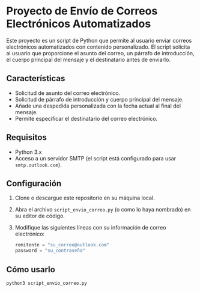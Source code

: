 # Proyecto de Envío de Correos Electrónicos Automatizados

Este proyecto es un script de Python que permite al usuario enviar correos electrónicos automatizados con contenido personalizado. El script solicita al usuario que proporcione el asunto del correo, un párrafo de introducción, el cuerpo principal del mensaje y el destinatario antes de enviarlo.

## Características

- Solicitud de asunto del correo electrónico.
- Solicitud de párrafo de introducción y cuerpo principal del mensaje.
- Añade una despedida personalizada con la fecha actual al final del mensaje.
- Permite especificar el destinatario del correo electrónico.

## Requisitos

- Python 3.x
- Acceso a un servidor SMTP (el script está configurado para usar `smtp.outlook.com`).

## Configuración

1. Clone o descargue este repositorio en su máquina local.
2. Abra el archivo `script_envio_correo.py` (o como lo haya nombrado) en su editor de código.
3. Modifique las siguientes líneas con su información de correo electrónico:

   ```python
   remitente = "su_correo@outlook.com"
   password = "su_contraseña"

## Cómo usarlo

`python3 script_envio_correo.py`
